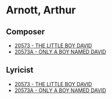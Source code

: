 # Arnott, Arthur

## Composer

- [20573 - THE LITTLE BOY DAVID](/hymns/20573.md)
- [20573A - ONLY A BOY NAMED DAVID](/hymns/20573A.md)

## Lyricist

- [20573 - THE LITTLE BOY DAVID](/hymns/20573.md)
- [20573A - ONLY A BOY NAMED DAVID](/hymns/20573A.md)

